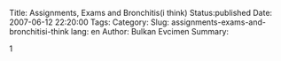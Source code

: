 Title: Assignments, Exams and Bronchitis(i think)
Status:published
Date: 2007-06-12 22:20:00
Tags: 
Category: 
Slug: assignments-exams-and-bronchitisi-think
lang: en
Author: Bulkan Evcimen
Summary: 

1